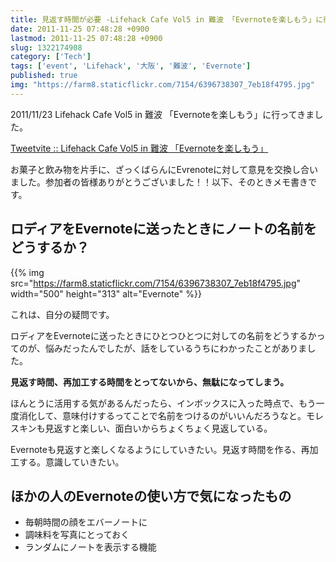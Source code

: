 ```yaml
---
title: 見返す時間が必要 -Lifehack Cafe Vol5 in 難波 「Evernoteを楽しもう」に行ってきた-
date: 2011-11-25 07:48:28 +0900
lastmod: 2011-11-25 07:48:28 +0900
slug: 1322174908
category: ['Tech']
tags: ['event', 'Lifehack', '大阪', '難波', 'Evernote']
published: true
img: "https://farm8.staticflickr.com/7154/6396738307_7eb18f4795.jpg"
---
```


2011/11/23 Lifehack Cafe Vol5 in 難波 「Evernoteを楽しもう」に行ってきました。

[Tweetvite :: Lifehack Cafe Vol5 in 難波 「Evernoteを楽しもう」](http://tweetvite.com/event/lhcafe2011112301)

お菓子と飲み物を片手に、ざっくばらんにEvrenoteに対して意見を交換し合いました。参加者の皆様ありがとうございました！！以下、そのときメモ書きです。

## ロディアをEvernoteに送ったときにノートの名前をどうするか？

{{% img src="https://farm8.staticflickr.com/7154/6396738307_7eb18f4795.jpg" width="500" height="313" alt="Evernote" %}}

これは、自分の疑問です。

ロディアをEvernoteに送ったときにひとつひとつに対しての名前をどうするかってのが、悩みだったんでしたが、話をしているうちにわかったことがありました。

**見返す時間、再加工する時間をとってないから、無駄になってしまう。**

ほんとうに活用する気があるんだったら、インボックスに入った時点で、もう一度消化して、意味付けするってことで名前をつけるのがいいんだろうなと。モレスキンも見返すと楽しい、面白いからちょくちょく見返している。

Evernoteも見返すと楽しくなるようにしていきたい。見返す時間を作る、再加工する。意識していきたい。

## ほかの人のEvernoteの使い方で気になったもの

- 毎朝時間の顔をエバーノートに
- 調味料を写真にとっておく
- ランダムにノートを表示する機能

